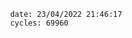 

                date: 23/04/2022 21:46:17
                cycles: 69960

                         